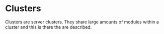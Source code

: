 # Clusters

Clusters are server clusters. They share large amounts of modules within a cluster and this is there the are described.
